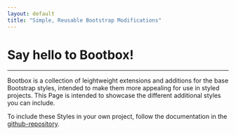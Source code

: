 ```yaml
---
layout: default
title: "Simple, Reusable Bootstrap Modifications"
---
```



# Say hello to Bootbox!
---

Bootbox is a collection of leightweight extensions and additions
for the base Bootstrap styles, intended to make them more appealing
for use in styled projects. This Page is intended to showcase the
different additional styles you can include.

To include these Styles in your own project, follow the documentation
in the [github-repository](https://github.com/syntro-opensource/bootbox).
